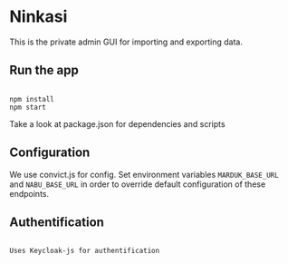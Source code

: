 # Ninkasi

This is the private admin GUI for importing and exporting data.

## Run the app

```

npm install
npm start
```

Take a look at package.json for dependencies and scripts


## Configuration

We use convict.js for config. Set environment variables `MARDUK_BASE_URL`
and `NABU_BASE_URL` in order to override default configuration of these
endpoints.

## Authentification

```

Uses Keycloak-js for authentification
